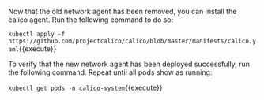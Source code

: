 Now that the old network agent has been removed, you can install the calico agent. Run the following command to do so:

`kubectl apply -f https://github.com/projectcalico/calico/blob/master/manifests/calico.yaml`{{execute}}

To verify that the new network agent has been deployed successfully, run the following command. Repeat until all pods show as running:

`kubectl get pods -n calico-system`{{execute}}

